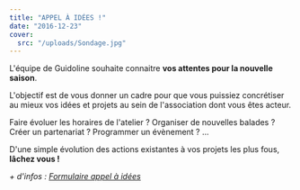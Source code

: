 ```yaml
---
title: "APPEL À IDÉES !"
date: "2016-12-23"
cover:
  src: "/uploads/Sondage.jpg"
---
```


L'équipe de Guidoline souhaite connaitre **vos attentes pour la nouvelle saison**.

L'objectif est de vous donner un cadre pour que vous puissiez concrétiser au mieux vos idées et projets au sein de l'association dont vous êtes acteur.

Faire évoluer les horaires de l'atelier ? Organiser de nouvelles balades ? Créer un partenariat ? Programmer un évènement ? ...

D'une simple évolution des actions existantes à vos projets les plus fous, **lâchez vous !**

_\+ d'infos : [Formulaire appel à idées](https://goo.gl/forms/UyozZTPnHoSgXDiw2)_
